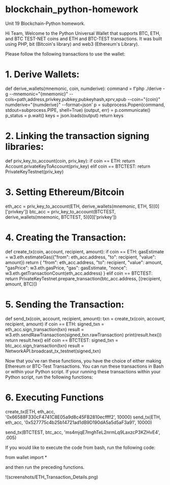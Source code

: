 # blockchain_python-homework
Unit 19 Blockchain-Python homework.

Hi Team, Welcome to the Python Universal Wallet that supports BTC, ETH, and BTC TEST-NET coins and ETH and BTC-TEST transactions.
It was built using PHP, bit (Bitcoin's library) and web3 (Ethereum's Library).

Please follow the following transactions to use the wallet:

# 1. Derive Wallets:
def derive_wallets(mnemonic, coin, numderive):
    command = f'php ./derive -g --mnemonic="{mnemonic}" --cols=path,address,privkey,pubkey,pubkeyhash,xprv,xpub --coin="{coin}" numderive="{numderive}" --format=json'
    p = subprocess.Popen(command, stdout=subprocess.PIPE, shell=True)
    (output, err) = p.communicate()
    p_status = p.wait()
    keys = json.loads(output)
    return keys

# 2. Linking the transaction signing libraries:
def priv_key_to_account(coin, priv_key):
    if coin == ETH:
        return Account.privateKeyToAccount(priv_key)
    elif coin == BTCTEST:
        return PrivateKeyTestnet(priv_key)

# 3. Setting Ethereum/Bitcoin 
eth_acc = priv_key_to_account(ETH, derive_wallets(mnemonic, ETH, 5)[0]['privkey'])
btc_acc = priv_key_to_account(BTCTEST, derive_wallets(mnemonic, BTCTEST, 5)[0]['privkey'])

# 4. Creating the Transaction:
def create_tx(coin, account, recipient, amount):
    if coin == ETH:
        gasEstimate = w3.eth.estimateGas({"from": eth_acc.address, "to": recipient, "value": amount})
        return {
            "from": eth_acc.address,
            "to": recipient,
            "value": amount,
            "gasPrice": w3.eth.gasPrice,
            "gas": gasEstimate,
            "nonce": w3.eth.getTransactionCount(eth_acc.address)
        }
    elif coin == BTCTEST:
        return PrivateKeyTestnet.prepare_transaction(btc_acc.address, [(recipient, amount, BTC)])
        
# 5. Sending the Transaction:
def send_tx(coin, account, recipient, amount):
    txn = create_tx(coin, account, recipient, amount)
    if coin == ETH:
        signed_txn = eth_acc.sign_transaction(txn)
        result = w3.eth.sendRawTransaction(signed_txn.rawTransaction)
        print(result.hex())
        return result.hex()
    elif coin == BTCTEST:
        signed_txn = btc_acc.sign_transaction(txn)
        result = NetworkAPI.broadcast_tx_testnet(signed_txn)
        
Now that you've ran these functions, you have the choice of either making Ethereum or BTC-Test Transactions. You can run these transactions in Bash or within your Python script. If your running these transactions within your Python script, run the following functions:

# 6. Executing Functions
create_tx(ETH, eth_acc, '0x66588F330cF4741C8E05a9d8c45FB2810ecffff2', 10000)
send_tx(ETH, eth_acc, '0x527775c4b25b14721ad1dB9D190dA5a5d5aF3a91', 10000)

send_tx(BTCTEST, btc_acc, 'ms4mjqE7mghTeL2nrmLq9LaxzcP3KZHvE4', .005)


If you would like to execute the code from bash, run the following code:

from wallet import *

and then run the preceding functions.

!(screenshots/ETH_Transaction_Details.png)

